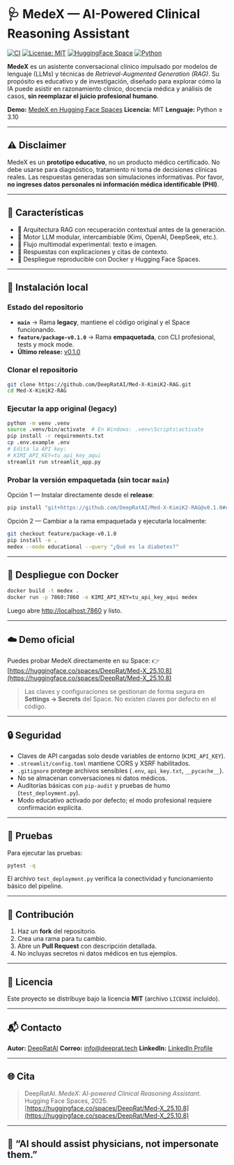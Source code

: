 # 🩺 MedeX — AI-Powered Clinical Reasoning Assistant
[![CI](https://github.com/DeepRatAI/Med-X-KimiK2-RAG/actions/workflows/tests.yml/badge.svg)](https://github.com/DeepRatAI/Med-X-KimiK2-RAG/actions)
[![License: MIT](https://img.shields.io/badge/License-MIT-blue.svg)](LICENSE)
[![HuggingFace Space](https://img.shields.io/badge/🧠_Demo-HuggingFace-yellow)](https://huggingface.co/spaces/DeepRat/Med-X_25.10.8)
[![Python](https://img.shields.io/badge/python-3.10+-green)]()


**MedeX** es un asistente conversacional clínico impulsado por modelos de lenguaje (LLMs) y técnicas de *Retrieval-Augmented Generation (RAG)*.
Su propósito es educativo y de investigación, diseñado para explorar cómo la IA puede asistir en razonamiento clínico, docencia médica y análisis de casos, **sin reemplazar el juicio profesional humano**.

**Demo:** [MedeX en Hugging Face Spaces](https://huggingface.co/spaces/DeepRat/Med-X_25.10.8)
**Licencia:** MIT
**Lenguaje:** Python ≥ 3.10

---

## ⚠️ Disclaimer

MedeX es un **prototipo educativo**, no un producto médico certificado.
No debe usarse para diagnóstico, tratamiento ni toma de decisiones clínicas reales.
Las respuestas generadas son simulaciones informativas.
Por favor, **no ingreses datos personales ni información médica identificable (PHI)**.

---

## 🚀 Características

* 🧠 Arquitectura RAG con recuperación contextual antes de la generación.
* 🔄 Motor LLM modular, intercambiable (Kimi, OpenAI, DeepSeek, etc.).
* 🧬 Flujo multimodal experimental: texto e imagen.
* 💬 Respuestas con explicaciones y citas de contexto.
* 🐳 Despliegue reproducible con Docker y Hugging Face Spaces.


---

## 🧰 Instalación local

### Estado del repositorio

* **`main`** → Rama **legacy**, mantiene el código original y el Space funcionando.
* **`feature/package-v0.1.0`** → Rama **empaquetada**, con CLI profesional, tests y mock mode.
* **Último release:** [v0.1.0](https://github.com/DeepRatAI/Med-X-KimiK2-RAG/releases/tag/v0.1.0)

### Clonar el repositorio

```bash
git clone https://github.com/DeepRatAI/Med-X-KimiK2-RAG.git
cd Med-X-KimiK2-RAG
```

### Ejecutar la app original (legacy)

```bash
python -m venv .venv
source .venv/bin/activate  # En Windows: .venv\Scripts\activate
pip install -r requirements.txt
cp .env.example .env
# Edita la API key:
# KIMI_API_KEY=tu_api_key_aqui
streamlit run streamlit_app.py
```

### Probar la versión empaquetada (sin tocar `main`)

Opción 1 — Instalar directamente desde el **release**:

```bash
pip install "git+https://github.com/DeepRatAI/Med-X-KimiK2-RAG@v0.1.0#egg=medex"
```

Opción 2 — Cambiar a la rama empaquetada y ejecutarla localmente:

```bash
git checkout feature/package-v0.1.0
pip install -e .
medex --mode educational --query "¿Qué es la diabetes?"
```

---

## 🐳 Despliegue con Docker

```bash
docker build -t medex .
docker run -p 7860:7860 -e KIMI_API_KEY=tu_api_key_aqui medex
```

Luego abre [http://localhost:7860](http://localhost:7860) y listo.

---

## ☁️ Demo oficial

Puedes probar MedeX directamente en su Space:
👉 [https://huggingface.co/spaces/DeepRat/Med-X_25.10.8](https://huggingface.co/spaces/DeepRat/Med-X_25.10.8)

> Las claves y configuraciones se gestionan de forma segura en **Settings → Secrets** del Space.
> No existen claves por defecto en el código.

---

## 🔒 Seguridad

* Claves de API cargadas solo desde variables de entorno (`KIMI_API_KEY`).
* `.streamlit/config.toml` mantiene CORS y XSRF habilitados.
* `.gitignore` protege archivos sensibles (`.env`, `api_key.txt`, `__pycache__`).
* No se almacenan conversaciones ni datos médicos.
* Auditorías básicas con `pip-audit` y pruebas de humo (`test_deployment.py`).
* Modo educativo activado por defecto; el modo profesional requiere confirmación explícita.

---

## 🧪 Pruebas

Para ejecutar las pruebas:

```bash
pytest -q
```

El archivo `test_deployment.py` verifica la conectividad y funcionamiento básico del pipeline.

---

## 🤝 Contribución

1. Haz un **fork** del repositorio.
2. Crea una rama para tu cambio.
3. Abre un **Pull Request** con descripción detallada.
4. No incluyas secretos ni datos médicos en tus ejemplos.

---

## 📜 Licencia

Este proyecto se distribuye bajo la licencia **MIT** (archivo `LICENSE` incluido).

---

## 📬 Contacto

**Autor:** [DeepRatAI](https://github.com/DeepRatAI)
**Correo:** [info@deeprat.tech](mailto:info@deeprat.tech)
**LinkedIn:** [LinkedIn Profile](https://www.linkedin.com/in/gonzalo-romero-b9b5b4355/)

---

## 🌐 Cita

> DeepRatAI. *MedeX: AI-powered Clinical Reasoning Assistant.*
> Hugging Face Spaces, 2025. [https://huggingface.co/spaces/DeepRat/Med-X_25.10.8](https://huggingface.co/spaces/DeepRat/Med-X_25.10.8)

---

## 🧠 “AI should assist physicians, not impersonate them.”

